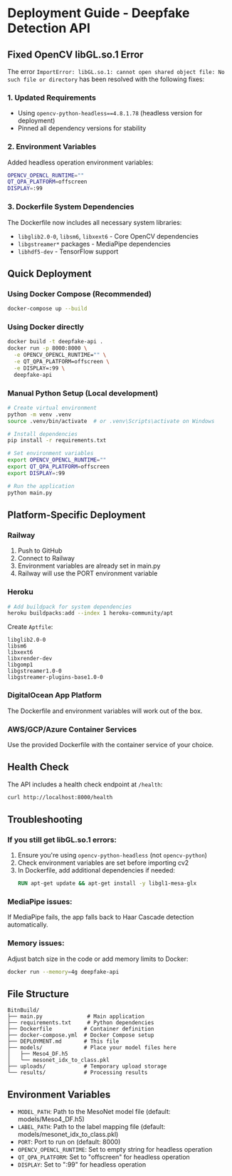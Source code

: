 # Deployment Guide - Deepfake Detection API

## Fixed OpenCV libGL.so.1 Error

The error `ImportError: libGL.so.1: cannot open shared object file: No such file or directory` has been resolved with the following fixes:

### 1. Updated Requirements
- Using `opencv-python-headless==4.8.1.78` (headless version for deployment)
- Pinned all dependency versions for stability

### 2. Environment Variables
Added headless operation environment variables:
```bash
OPENCV_OPENCL_RUNTIME=""
QT_QPA_PLATFORM=offscreen
DISPLAY=:99
```

### 3. Dockerfile System Dependencies
The Dockerfile now includes all necessary system libraries:
- `libglib2.0-0`, `libsm6`, `libxext6` - Core OpenCV dependencies
- `libgstreamer*` packages - MediaPipe dependencies
- `libhdf5-dev` - TensorFlow support

## Quick Deployment

### Using Docker Compose (Recommended)
```bash
docker-compose up --build
```

### Using Docker directly
```bash
docker build -t deepfake-api .
docker run -p 8000:8000 \
  -e OPENCV_OPENCL_RUNTIME="" \
  -e QT_QPA_PLATFORM=offscreen \
  -e DISPLAY=:99 \
  deepfake-api
```

### Manual Python Setup (Local development)
```bash
# Create virtual environment
python -m venv .venv
source .venv/bin/activate  # or .venv\Scripts\activate on Windows

# Install dependencies
pip install -r requirements.txt

# Set environment variables
export OPENCV_OPENCL_RUNTIME=""
export QT_QPA_PLATFORM=offscreen
export DISPLAY=:99

# Run the application
python main.py
```

## Platform-Specific Deployment

### Railway
1. Push to GitHub
2. Connect to Railway
3. Environment variables are already set in main.py
4. Railway will use the PORT environment variable

### Heroku
```bash
# Add buildpack for system dependencies
heroku buildpacks:add --index 1 heroku-community/apt
```

Create `Aptfile`:
```
libglib2.0-0
libsm6
libxext6
libxrender-dev
libgomp1
libgstreamer1.0-0
libgstreamer-plugins-base1.0-0
```

### DigitalOcean App Platform
The Dockerfile and environment variables will work out of the box.

### AWS/GCP/Azure Container Services
Use the provided Dockerfile with the container service of your choice.

## Health Check
The API includes a health check endpoint at `/health`:
```bash
curl http://localhost:8000/health
```

## Troubleshooting

### If you still get libGL.so.1 errors:
1. Ensure you're using `opencv-python-headless` (not `opencv-python`)
2. Check environment variables are set before importing cv2
3. In Dockerfile, add additional dependencies if needed:
   ```dockerfile
   RUN apt-get update && apt-get install -y libgl1-mesa-glx
   ```

### MediaPipe issues:
If MediaPipe fails, the app falls back to Haar Cascade detection automatically.

### Memory issues:
Adjust batch size in the code or add memory limits to Docker:
```bash
docker run --memory=4g deepfake-api
```

## File Structure
```
BitnBuild/
├── main.py              # Main application
├── requirements.txt     # Python dependencies
├── Dockerfile          # Container definition
├── docker-compose.yml  # Docker Compose setup
├── DEPLOYMENT.md       # This file
├── models/             # Place your model files here
│   ├── Meso4_DF.h5
│   └── mesonet_idx_to_class.pkl
├── uploads/            # Temporary upload storage
└── results/            # Processing results
```

## Environment Variables
- `MODEL_PATH`: Path to the MesoNet model file (default: models/Meso4_DF.h5)
- `LABEL_PATH`: Path to the label mapping file (default: models/mesonet_idx_to_class.pkl)
- `PORT`: Port to run on (default: 8000)
- `OPENCV_OPENCL_RUNTIME`: Set to empty string for headless operation
- `QT_QPA_PLATFORM`: Set to "offscreen" for headless operation
- `DISPLAY`: Set to ":99" for headless operation
